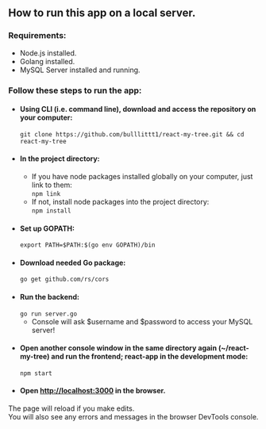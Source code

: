 ## How to run this app on a local server.

### Requirements:
* Node.js installed.
* Golang installed.
* MySQL Server installed and running.

### Follow these steps to run the app:
* #### Using CLI (i.e. command line), download and access the repository on your computer:
    `git clone https://github.com/bulllittt1/react-my-tree.git && cd react-my-tree`
* #### In the project directory:
    * If you have node packages installed globally on your computer, just link to them: <br>
      `npm link`
    * If not, install node packages into the project directory: <br>
      `npm install`
 * #### Set up GOPATH:
      `export PATH=$PATH:$(go env GOPATH)/bin`
 * #### Download needed Go package:
      `go get github.com/rs/cors`
 * #### Run the backend:
    `go run server.go`
    * Console will ask $username and $password to access your MySQL server!
 * #### Open another console window in the same directory again (~/react-my-tree) and run the frontend; react-app in the development mode:
    `npm start`
* #### Open [http://localhost:3000](http://localhost:3000) in the browser.

The page will reload if you make edits.<br>
You will also see any errors and messages in the browser DevTools console.
